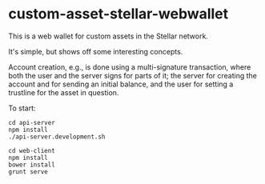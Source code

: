 # custom-asset-stellar-webwallet

This is a web wallet for custom assets in the Stellar network.

It's simple, but shows off some interesting concepts.

Account creation, e.g., is done using a multi-signature transaction, where both the user and the server signs for parts of it; the server for creating the account and for sending an initial balance, and the user for setting a trustline for the asset in question.


To start:
```
cd api-server
npm install
./api-server.development.sh
```

```
cd web-client
npm install
bower install
grunt serve
```
